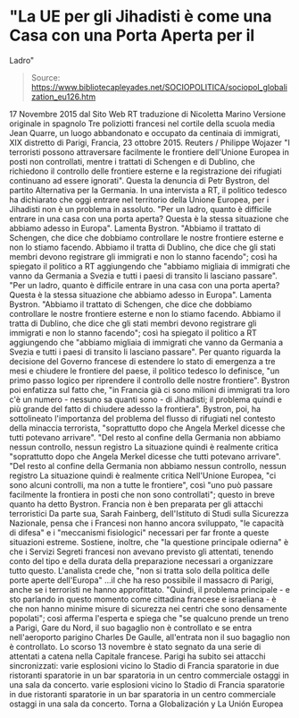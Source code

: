 # "La UE per gli Jihadisti è come una Casa con una Porta Aperta per il 
Ladro"

> Source: https://www.bibliotecapleyades.net/SOCIOPOLITICA/sociopol_globalization_eu126.htm

17 Novembre 2015
dal Sito Web RT
traduzione di Nicoletta Marino
Versione originale in spagnolo
Tre poliziotti francesi nel cortile della scuola media Jean Quarre,
un luogo abbandonato e occupato da centinaia di immigrati,
XIX distretto di Parigi, Francia, 23 ottobre 2015.
Reuters / Philippe Wojazer
"I terroristi possono attraversare facilmente le frontiere dell'Unione Europea in posti non controllati, mentre i trattati di Schengen e di Dublino, che richiedono il controllo delle frontiere esterne e la registrazione dei rifugiati continuano ad essere ignorati".
Questa la denuncia di Petr Bystron, del partito Alternativa per la Germania.
In una intervista a RT, il politico tedesco ha dichiarato che oggi entrare nel territorio della Unione Europea, per i Jihadisti non è un problema in assoluto.
"Per un ladro, quanto è difficile entrare in una casa con una porta aperta? Questa è la stessa situazione che abbiamo adesso in Europa". Lamenta Bystron. "Abbiamo il trattato di Schengen, che dice che dobbiamo controllare le nostre frontiere esterne e non lo stiamo facendo. Abbiamo il tratta di Dublino, che dice che gli stati membri devono registrare gli immigrati e non lo stanno facendo"; così ha spiegato il politico a RT aggiungendo che "abbiamo migliaia di immigrati che vanno da Germania a Svezia e tutti i paesi di transito li lasciano passare".
"Per un ladro, quanto è difficile entrare in una casa con una porta aperta? Questa è la stessa situazione che abbiamo adesso in Europa". Lamenta Bystron.
"Abbiamo il trattato di Schengen, che dice che dobbiamo controllare le nostre frontiere esterne e non lo stiamo facendo. Abbiamo il tratta di Dublino, che dice che gli stati membri devono registrare gli immigrati e non lo stanno facendo"; così ha spiegato il politico a RT aggiungendo che "abbiamo migliaia di immigrati che vanno da Germania a Svezia e tutti i paesi di transito li lasciano passare".
Per quanto riguarda la decisione del Governo francese di estendere lo stato di emergenza a tre mesi e chiudere le frontiere del paese, il politico tedesco lo definisce,
"un primo passo logico per riprendere il controllo delle nostre frontiere".
Bystron poi enfatizza sul fatto che,
"in Francia già ci sono milioni di immigrati tra loro c'è un numero - nessuno sa quanti sono - di Jihadisti; il problema quindi e più grande del fatto di chiudere adesso la frontiera".
Bystron, poi, ha sottolineato l'importanza del problema del flusso di rifugiati nel contesto della minaccia terrorista,
"soprattutto dopo che Angela Merkel dicesse che tutti potevano arrivare". "Del resto al confine della Germania non abbiamo nessun controllo, nessun registro La situazione quindi è realmente critica
"soprattutto dopo che Angela Merkel dicesse che tutti potevano arrivare".
"Del resto al confine della Germania non abbiamo nessun controllo, nessun registro La situazione quindi è realmente critica
Nell'Unione Europea,
"ci sono alcuni controlli, ma non a tutte le frontiere", così "uno può passare facilmente la frontiera in posti che non sono controllati"; questo in breve quanto ha detto Bystron.
Francia non è ben preparata per gli attacchi terroristici
Da parte sua, Sarah Fainberg, dell'Istituto di Studi sulla Sicurezza Nazionale, pensa che i Francesi non hanno ancora sviluppato,
"le capacità di difesa" e i "meccanismi fisiologici" necessari per far fronte a queste situazioni estreme.
Sostiene, inoltre, che "la questione principale odierna" è che i Servizi Segreti francesi non avevano previsto gli attentati, tenendo conto del tipo e della durata della preparazione necessari a organizzare tutto questo.
L'analista crede che,
"non si tratta solo della politica delle porte aperte dell'Europa"
...il che ha reso possibile il massacro di Parigi, anche se i terroristi ne hanno approfittato.
"Quindi, il problema principale - e sto parlando in questo momento come cittadina francese e israeliana - è che non hanno minime misure di sicurezza nei centri che sono densamente popolati"; così afferma l'esperta e spiega che "se qualcuno prende un treno a Parigi, Gare du Nord, il suo bagaglio non è controllato e se entra nell'aeroporto parigino Charles De Gaulle, all'entrata non il suo bagaglio non è controllato.
Lo scorso 13 novembre è stato segnato da una serie di attentati a catena nella Capitale francese.
Parigi ha subito sei attacchi sincronizzati:
varie esplosioni vicino lo Stadio di Francia sparatorie in due ristoranti sparatorie in un bar sparatoria in un centro commerciale ostaggi in una sala da concerto.
varie esplosioni vicino lo Stadio di Francia
sparatorie in due ristoranti
sparatorie in un bar
sparatoria in un centro commerciale
ostaggi in una sala da concerto.
Torna a Globalización y La Unión Europea
